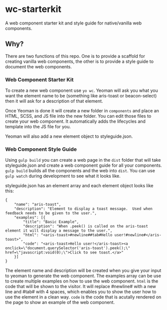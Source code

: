 # wc-starterkit
A web component starter kit and style guide for native/vanilla web components.

## Why?
There are two functions of this repo.  One is to provide a scaffold for creating vanilla web components, the other is to provide a style guide to document the web components.

### Web Component Starter Kit
To create a new web component use `yo wc`.  Yeoman will ask you what you want the element name to be (something like aris-toast or beacon-select) then it will ask for a description of that element.

Once Yeoman is done it will create a new folder in `components` and place an HTML, SCSS, and JS file into the new folder.  You can edit those files to create your web component.  It automatically adds the lifecycles and template into the JS file for you.

Yeoman will also add a new element object to styleguide.json.

### Web Component Style Guide
Using `gulp build` you can create a web page in the `dist` folder that will take styleguide.json and create a web component guide for all your components.  `gulp build` builds all the components and the web into `dist`.  You can use `gulp watch` during development to see what it looks like.

styleguide.json has an element array and each element object looks like this:
```
{
	"name": "aris-toast",
	"description": "Element to display a toast message.  Used when feedback needs to be given to the user.",
	"examples": [{
		"title": "Basic Example",
		"description": "When .peek() is called on the aris-toast element it will display a message to the user.",
		"html": "<aris-toast>#newline##tab#Hello user!#newline#</aris-toast>",
		"code": "<aris-toast>Hello user!</aris-toast><a onclick=\"document.querySelector('aris-toast').peek();\" href=\"javascript:void(0);\">Click to see toast.</a>"
	}]
}
```

The element name and description will be created when you give your input to yeoman to generate the web component.  The examples array can be use to create multiple examples on how to use the web component.  `html` is the code that will be shown to the visitor.  It will replace #newline# with a new line and #tab# with 4 spaces, which enables you to show the user how to use the element in a clean way.  `code` is the code that is acutally rendered on the page to show an example of the web component.
